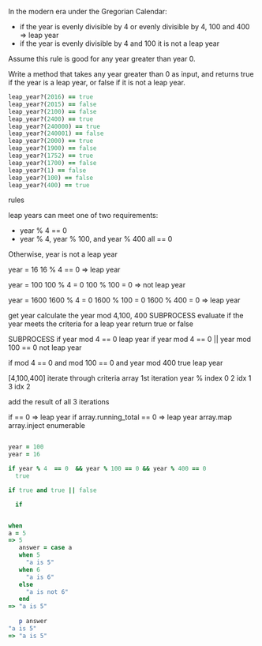 In the modern era under the Gregorian Calendar:

+ if the year is evenly divisible by 4 or evenly divisible by 4, 100 and 400 => leap year
+ if the year is evenly divisible by 4 and 100 it is not a leap year

Assume this rule is good for any year greater than year 0.

Write a method that takes any year greater than 0 as input, and returns true if the year is a leap year, or false if it is not a leap year.


```ruby
leap_year?(2016) == true
leap_year?(2015) == false
leap_year?(2100) == false
leap_year?(2400) == true
leap_year?(240000) == true
leap_year?(240001) == false
leap_year?(2000) == true
leap_year?(1900) == false
leap_year?(1752) == true
leap_year?(1700) == false
leap_year?(1) == false
leap_year?(100) == false
leap_year?(400) == true

```


rules

leap years can meet one of two requirements:
+ year % 4 == 0
+ year % 4, year % 100, and year % 400 all == 0 

Otherwise, year is not a leap year


year = 16 
16 % 4 == 0
=> leap year

year = 100
100 % 4 = 0  100 % 100 = 0 
=> not leap year

year = 1600
1600 % 4 = 0
1600 % 100 = 0
1600 % 400 = 0
=> leap year


get year
calculate the year mod  4,100, 400
SUBPROCESS evaluate if the year meets the criteria for a leap year
return true or false


SUBPROCESS
if year mod 4 == 0 leap year 
if year mod 4 == 0  || year mod 100 == 0  not leap year 

if mod 4 == 0 and mod 100 == 0 and year mod 400 true leap year 

[4,100,400] iterate through criteria array
1st iteration year % index 0
2 idx 1
3 idx 2

add the result of all 3 iterations

if == 0  => leap year 
if array.running_total == 0 => leap year
array.map
array.inject enumerable



```ruby

year = 100
year = 16

if year % 4  == 0  && year % 100 == 0 && year % 400 == 0
  true

if true and true || false

  if


when 
a = 5
=> 5
   answer = case a
   when 5  
     "a is 5"  
   when 6  
     "a is 6"  
   else  
     "a is not 6"
   end  
=> "a is 5"
   
   p answer
"a is 5"
=> "a is 5"

```


